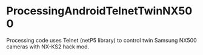 # ProcessingAndroidTelnetTwinNX500
Processing code uses Telnet (netP5 library) to control twin Samsung NX500 cameras with NX-KS2 hack mod.

